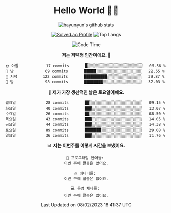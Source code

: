 <div align="center">

# Hello World 🙋‍♀️

![hayunyun's github stats](https://github-readme-stats.vercel.app/api?username=hayunyun&show_icons=true) 

 
[![Solved.ac Profile](http://mazassumnida.wtf/api/generate_badge?boj=hayunyun)](https://solved.ac/hayunyun)
 ![Top Langs](https://github-readme-stats.vercel.app/api/top-langs/?username=hayunyun&layout=compact)

<!--START_SECTION:waka-->
![Code Time](http://img.shields.io/badge/Code%20Time-574%20hrs%2037%20mins-blue)

**저는 저녁형 인간이에요. 🦉** 

```text
🌞 아침            17 commits       █░░░░░░░░░░░░░░░░░░░░░░░░   05.56 % 
🌆 낮　            69 commits       █████░░░░░░░░░░░░░░░░░░░░   22.55 % 
🌃 저녁           122 commits       ██████████░░░░░░░░░░░░░░░   39.87 % 
🌙 밤　            98 commits       ████████░░░░░░░░░░░░░░░░░   32.03 % 

```
📅 **제가 가장 생산적인 날은 토요일이에요.** 

```text
월요일             28 commits       ██░░░░░░░░░░░░░░░░░░░░░░░   09.15 % 
화요일             40 commits       ███░░░░░░░░░░░░░░░░░░░░░░   13.07 % 
수요일             26 commits       ██░░░░░░░░░░░░░░░░░░░░░░░   08.50 % 
목요일             43 commits       ███░░░░░░░░░░░░░░░░░░░░░░   14.05 % 
금요일             44 commits       ███░░░░░░░░░░░░░░░░░░░░░░   14.38 % 
토요일             89 commits       ███████░░░░░░░░░░░░░░░░░░   29.08 % 
일요일             36 commits       ███░░░░░░░░░░░░░░░░░░░░░░   11.76 % 

```


📊 **저는 이번주를 이렇게 시간을 보냈어요.** 

```text
💬 프로그래밍 언어들: 
이번 주에 활동은 없어요.

🔥 에디터들: 
이번 주에 활동은 없어요.

💻 운영 체제들: 
이번 주에 활동은 없어요.

```


 Last Updated on 08/02/2023 18:41:37 UTC
<!--END_SECTION:waka-->

<!--
**hayunyun/hayunyun** is a ✨ _special_ ✨ repository because its `README.md` (this file) appears on your GitHub profile.

Here are some ideas to get you started:

- 🔭 I’m currently working on ...
- 🌱 I’m currently learning ...
- 👯 I’m looking to collaborate on ...
- 🤔 I’m looking for help with ...
- 💬 Ask me about ...
- 📫 How to reach me: ...
- 😄 Pronouns: ...
- ⚡ Fun fact: ...
-->



